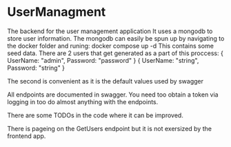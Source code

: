 # UserManagment
The backend for the user management application
It uses a mongodb to store user information.
The mongodb can easily be spun up by navigating to the docker folder and runing:
 docker compose up -d
This contains some seed data.
There are 2 users that get generated as a part of this proccess:
{
    UserName: "admin",
    Password: "password"
}
{
    UserName: "string",
    Password: "string"
}

The second is convenient as it is the default values used by swagger

All endpoints are documented in swagger.
You need too obtain a token via logging in too do almost anything with the endpoints.

There are some TODOs in the code where it can be improved.

There is pageing on the GetUsers endpoint but it is not exersized by the frontend app.